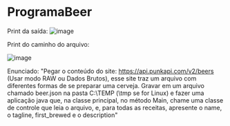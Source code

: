 # ProgramaBeer
Print da saída:
![image](https://github.com/zilionn/ProgramaBeer/assets/142235593/e977e74c-6767-41c0-8879-55882f45f1cf)

Print do caminho do arquivo: 

![image](https://github.com/zilionn/ProgramaBeer/assets/142235593/6e270e5d-694e-46e8-9b17-ca02311e6c7e)

Enunciado: "Pegar o conteúdo do site: https://api.punkapi.com/v2/beers (Usar modo RAW ou Dados Brutos), esse site traz um arquivo com diferentes formas de se preparar uma cerveja. Gravar em um arquivo chamado beer.json na pasta C:\TEMP (\tmp se for Linux) e fazer uma aplicação java que, na classe principal, no método Main, chame uma classe de controle que leia o arquivo, e, para todas as receitas, apresente o name, o tagline, first_brewed e o description"

